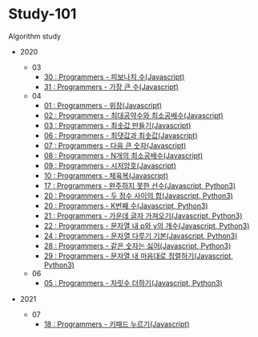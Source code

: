 # Study-101

Algorithm study

- 2020
  - 03
    - [30 : Programmers - 피보나치 수(Javascript)](2020/03/(30)Programmers-피보나치수.md)
    - [31 : Programmers - 가장 큰 수(Javascript)](2020/03/(31)Programmers-가장큰수.md)
  - 04
    - [01 : Programmers - 위장(Javascript)](2020/04/(01)Programmers-위장.md)
    - [02 : Programmers - 최대공약수와 최소공배수(Javascript)](2020/04/(02)Programmers-최대공약수와최소공배수.md)
    - [03 : Programmers - 최솟값 만들기(Javascript)](2020/04/(03)Programmers-최솟값만들기.md)
    - [06 : Programmers - 최댓값과 최솟값(Javascript)](2020/04/(06)Programmers-최댓값과최솟값.md)
    - [07 : Programmers - 다음 큰 숫자(Javascript)](2020/04/(07)Programmers-다음큰숫자.md)
    - [08 : Programmers - N개의 최소공배수(Javascript)](2020/04/(08)Programmers-N개의최소공배수.md)
    - [09 : Programmers - 시저암호(Javascript)](2020/04/(09)Programmers-시저암호.md)
    - [10 : Programmers - 체육복(Javascript)](2020/04/(10)Programmers-체육복.md)
    - [17 : Programmers - 완주하지 못한 선수(Javascript, Python3)](2020/04/(17)Programmers-완주하지못한선수.md)
    - [20 : Programmers - 두 정수 사이의 합(Javascript, Python3)](2020/04/(20)Programmers-두정수사이의합.md)
    - [20 : Programmers - K번째 수(Javascript, Python3)](2020/04/(20)Programmers-K번째수.md)
    - [21 : Programmers - 가운데 글자 가져오기(Javascript, Python3)](2020/04/(21)Programmers-가운데글자가져오기.md)
    - [22 : Programmers - 문자열 내 p와 y의 개수(Javascript, Python3)](2020/04/(22)Programmers-문자열내p와y의개수.md)
    - [24 : Programmers - 문자열 다루기 기본(Javascript, Python3)](2020/04/(24)Programmers-문자열다루기기본.md)
    - [28 : Programmers - 같은 숫자는 싫어(Javascript, Python3)](2020/04/(28)Programmers-같은숫자는싫어.md)
    - [29 : Programmers - 문자열 내 마음대로 정렬하기(Javascript, Python3)](2020/04/(29)Programmers-문자열내마음대로정렬하기.md)
  - 06
    - [05 : Programmers - 자릿수 더하기(Javascript, Python3)](2020/06/(05)Programmers-자릿수더하기.md)

- 2021
  - 07
    - [18 : Programmers - 키패드 누르기(Javascript)](2021/07/(18)Programmers-키패드누르기.md)
